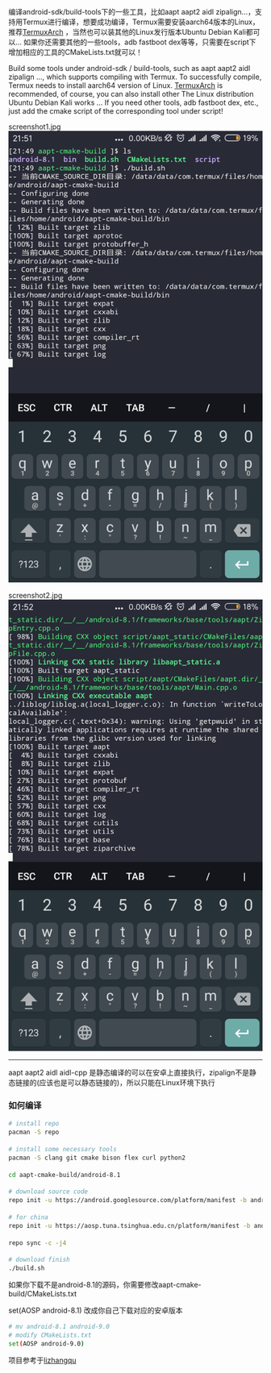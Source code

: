 编译android-sdk/build-tools下的一些工具，比如aapt aapt2 aidl zipalign...，支持用Termux进行编译，想要成功编译，Termux需要安装aarch64版本的Linux，推荐[TermuxArch](https://github.com/SDRausty/TermuxArch)
，当然也可以装其他的Linux发行版本Ubuntu Debian Kali都可以...
如果你还需要其他的一些tools，adb fastboot dex等等，只需要在script下增加相应的工具的CMakeLists.txt就可以！


Build some tools under android-sdk / build-tools, such as aapt aapt2 aidl zipalign ..., which supports compiling with Termux. To successfully compile, Termux needs to install aarch64 version of Linux. [TermuxArch](https://github.com/SDRausty/TermuxArch)
 is recommended, of course, you can also install other  The Linux distribution Ubuntu Debian Kali works ...
If you need other tools, adb fastboot dex, etc., just add the cmake script of the corresponding tool under script!


screenshot1.jpg
![image](https://raw.githubusercontent.com/Lzhiyong/aapt-cmake-build/master/screenshot/screenshot1.jpg)

screenshot2.jpg
![image](https://raw.githubusercontent.com/Lzhiyong/aapt-cmake-build/master/screenshot/screenshot2.jpg)

 **** 
aapt aapt2 aidl aidl-cpp 是静态编译的可以在安卓上直接执行，zipalign不是静态链接的(应该也是可以静态链接的)，所以只能在Linux环境下执行

### 如何编译

```bash
# install repo
pacman -S repo

# install some necessary tools
pacman -S clang git cmake bison flex curl python2 

cd aapt-cmake-build/android-8.1

# download source code
repo init -u https://android.googlesource.com/platform/manifest -b android-8.1.0_r1 

# for china
repo init -u https://aosp.tuna.tsinghua.edu.cn/platform/manifest -b android-8.1.0_r1

repo sync -c -j4

# download finish
./build.sh
```

如果你下载不是android-8.1的源码，你需要修改aapt-cmake-build/CMakeLists.txt

set(AOSP android-8.1) 改成你自己下载对应的安卓版本
```bash
# mv android-8.1 android-9.0
# modify CMakeLists.txt
set(AOSP android-9.0)
```

项目参考于[lizhangqu](https://github.com/lizhangqu/aapt-cmake-buildscript.git)



